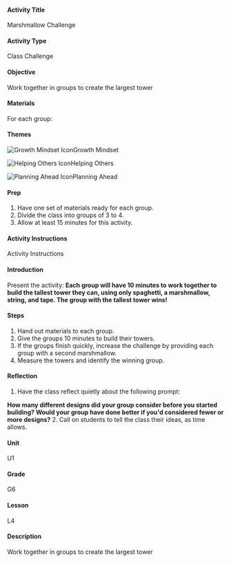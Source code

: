 #### Activity Title
Marshmallow Challenge
#### Activity Type
Class Challenge
#### Objective
Work together in groups to create the largest tower
#### Materials
For each group:
#### Themes
![Growth Mindset Icon](http://v5cmservice.secondstep.org/MS3TP_IMAGES/SKILLS/SKILLS_SMALL_IMAGES/growth-mindset-sm.png)Growth Mindset
 
![Helping Others Icon](http://v5cmservice.secondstep.org/MS3TP_IMAGES/SKILLS/SKILLS_SMALL_IMAGES/helping-others-sm.png)Helping Others
 
![Planning Ahead Icon](http://v5cmservice.secondstep.org/MS3TP_IMAGES/SKILLS/SKILLS_SMALL_IMAGES/planning-ahead-sm.png)Planning Ahead
 

#### Prep
1. Have one set of materials ready for each group.
2. Divide the class into groups of 3 to 4.
3. Allow at least 15 minutes for this activity.

#### Activity Instructions
Activity Instructions
#### Introduction
Present the activity: **Each group will have 10 minutes to work together to build the tallest tower they can, using only spaghetti, a marshmallow, string, and tape. The group with the tallest tower wins!**
#### Steps
1. Hand out materials to each group.
2. Give the groups 10 minutes to build their towers.
3. If the groups finish quickly, increase the challenge by providing each group with a second marshmallow.
4. Measure the towers and identify the winning group.

#### Reflection
1. Have the class reflect quietly about the following prompt:

**How many different designs did your group consider before you started building? Would your group have done better if you'd considered fewer or more designs?**
2. Call on students to tell the class their ideas, as time allows.

#### Unit
U1
#### Grade
G6
#### Lesson
L4
#### Description
Work together in groups to create the largest tower
